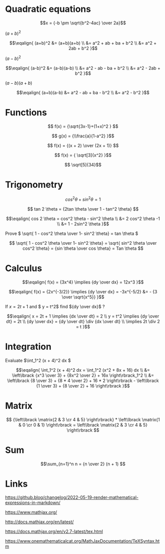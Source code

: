 # Quadratic equations

$$x = {-b \pm \sqrt{b^2-4ac} \over 2a}$$

$(a+b)^2$

$$\eqalign{
(a+b)^2 &= (a+b)(a+b) \\
        &= a^2 + ab + ba + b^2 \\
        &= a^2 + 2ab + b^2
}$$

$(a-b)^2$

$$\eqalign{
(a-b)^2 &= (a-b)(a-b) \\
        &= a^2 - ab - ba + b^2 \\
        &= a^2 - 2ab + b^2
}$$

$(a-b)(a+b)$

$$\eqalign{
(a+b)(a-b)  &= a^2 - ab + ba - b^2 \\
        &= a^2 - b^2
}$$

# Functions

$$ f(x) = {\sqrt{3x-1}+(1+x)^2 } $$


$$ g(x) = {\\frac{a}{1-a^2} }$$

$$ f(x) = {(x + 2) \over (2x + 1)} $$   


$$ f(x) = { \sqrt[3]{x^2} }$$
  
$$ \sqrt[5]{34}$$
  
# Trigonometry

$$ cos^2 \theta + sin^2 \theta  = 1  $$

$$ tan 2 \theta = {2tan \theta  \over 1 - tan^2 \theta}  $$

$$\eqalign{
cos 2 \theta = cos^2 \theta - sin^2 \theta \\
                       &=  2 cos^2  \theta -1 \\
                       &= 1 - 2sin^2 \theta 
}$$

Prove $ \sqrt{ 1 - cos^2 \theta \over 1- sin^2 \theta} = tan \theta $

$$ \sqrt{ 1 - cos^2 \theta \over 1- sin^2 \theta} = \sqrt{ sin^2 \theta \over cos^2 \theta} = {sin \theta \over cos \theta}  = Tan \theta $$

# Calculus

$$\eqalign{
f(x) = {3x^4} \implies {dy \over dx} = 12x^3
}$$

$$\eqalign{
f(x) = {2x^{-3/2}} \implies  {dy \over dx} = -3x^{-5/2} &= - {3 \over \sqrt{x^5}}
}$$

If $x = 2t + 1$ and $ y = t^2$ find ${dy \over dx}$ ?

$$\eqalign{
x = 2t + 1 \implies  {dx \over dt} = 2 \\
        y = t^2 \implies  {dy \over dt} = 2t \\
        {dy \over dx} = {dy \over dt} \div {dx \over dt} \\
         \implies 2t \div 2 = t
}$$

# Integration

Evaluate $\int_1^2 (x + 4)^2 dx $

$$\eqalign{
\int_1^2 (x + 4)^2 dx =  \int_1^2 (x^2 + 8x + 16) dx \\
        &= \left\lbrack {x^3 \over 3} + {8x^2 \over 2}  + 16x \right\rbrack_1^2 \\
        &= \left\lbrack {8 \over 3} + {8 * 4 \over 2}  + 16 * 2 \right\rbrack - \left\lbrack {1 \over 3} + {8 \over 2}  + 16  \right\rbrack 
}$$

# Matrix

$$ {\left\lbrack \matrix{2 & 3 \cr 4 & 5} \right\rbrack} * \left\lbrack \matrix{1 & 0 \cr 0 & 1} \right\rbrack = \left\lbrack \matrix{2 & 3 \cr 4 & 5} \right\rbrack $$

# Sum

$$\sum_{n=1}^n n = {n \over 2} (n + 1) $$
# Links

https://github.blog/changelog/2022-05-19-render-mathematical-expressions-in-markdown/

https://www.mathjax.org/

http://docs.mathjax.org/en/latest/

https://docs.mathjax.org/en/v2.7-latest/tex.html

https://www.onemathematicalcat.org/MathJaxDocumentation/TeXSyntax.htm
